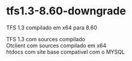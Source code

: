 # tfs1.3-8.60-downgrade
TFS 1.3 compilado em x64 para 8.60

TFS 1.3 com sources compilado <br>
Otclient com sources compilado em x64 <br>
htdocs com site base compativel com o MYSQL
